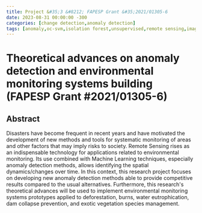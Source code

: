 ```yaml
---
title: Project &#35;3 &#8212; FAPESP Grant &#35;2021/01305-6
date: 2023-08-31 00:00:00 -300
categories: [change detection,anomaly detection]
tags: [anomaly,oc-svm,isolation forest,unsupervised,remote sensing,image,simulation,stochastic distance,sar,multispectral,clustering]  
---
```


# Theoretical advances on anomaly detection and environmental monitoring systems building (FAPESP Grant #2021/01305-6)

## Abstract

Disasters have become frequent in recent years and have motivated the development of new methods and tools for systematic monitoring of areas and other factors that may imply risks to society. Remote Sensing rises as an indispensable technology for applications related to environmental monitoring. Its use combined with Machine Learning techniques, especially anomaly detection methods, allows identifying the spatial dynamics/changes over time. In this context, this research project focuses on developing new anomaly detection methods able to provide competitive results compared to the usual alternatives. Furthermore, this research's theoretical advances will be used to implement environmental monitoring systems prototypes applied to deforestation, burns, water eutrophication, dam collapse prevention, and exotic vegetation species management.






























